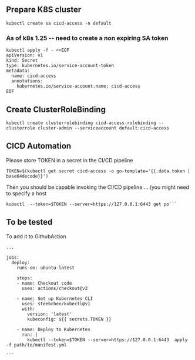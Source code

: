 ## Prepare K8S cluster
```
kubectl create sa cicd-access -n default
```

### As of k8s 1.25 -- need to create a non expiring SA token
```
kubectl apply -f - <<EOF
apiVersion: v1
kind: Secret
type: kubernetes.io/service-account-token
metadata:
  name: cicd-access
  annotations:
    kubernetes.io/service-account.name: cicd-access
EOF
```
## Create ClusterRoleBinding
```
kubectl create clusterrolebinding cicd-access-rolebinding --clusterrole cluster-admin --serviceaccount default:cicd-access
```
## CICD Automation
Please store TOKEN in a secret in the CI/CD pipeline
```
TOKEN=$(kubectl get secret cicd-access -o go-template='{{.data.token | base64decode}}')
```
Then you should be capable invoking the CI/CD pipeline ... (you might need to specify a host
```
kubectl  --token=$TOKEN --server=https://127.0.0.1:6443 get po```
````
## To be tested  
To add it to GithubAction
````
...

jobs:
  deploy:
    runs-on: ubuntu-latest

    steps:
    - name: Checkout code
      uses: actions/checkout@v2

    - name: Set up Kubernetes CLI
      uses: steebchen/kubectl@v1
      with:
        version: 'latest'
        kubeconfig: ${{ secrets.TOKEN }}

    - name: Deploy to Kubernetes
      run: |
        kubectl --token=$TOKEN --server=https://127.0.0.1:6443  apply -f path/to/manifest.yml

```
